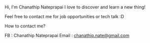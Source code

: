 Hi, I'm Chanathip Nateprapai
I love to discover and learn a new thing!

Feel free to contact me for job opportunities or tech talk :D

How to contact me?

FB : Chanathip Nateprapai
Email : chanathip.nate@gmail.com
